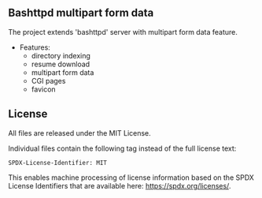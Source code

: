 ## Bashttpd multipart form data  

The project extends 'bashttpd' server with multipart form data feature.  

 - Features:  
 	- directory indexing  
 	- resume download  
 	- multipart form data  
 	- CGI pages  
 	- favicon  


## License <a name="license"></a>  

All files are released under the MIT License.  

Individual files contain the following tag instead of the full license text:
```
SPDX-License-Identifier: MIT
```
This enables machine processing of license information based on the SPDX License Identifiers that are available here: https://spdx.org/licenses/.

